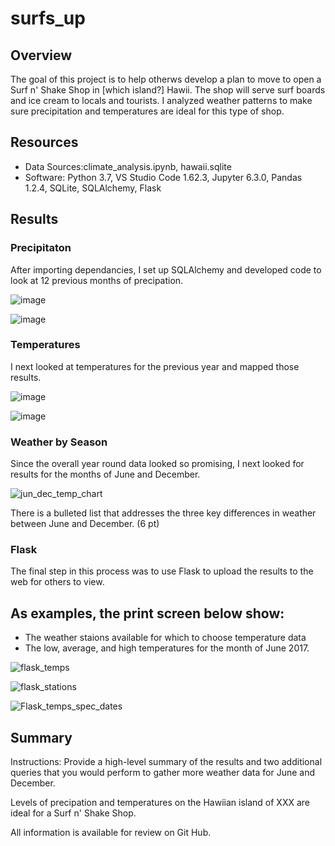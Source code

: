 # surfs_up

## Overview

The goal of this project is to help otherws develop a plan to move to open a Surf n' Shake Shop in [which island?] Hawii. The shop will serve surf boards and ice cream to locals and tourists. I analyzed weather patterns to make sure precipitation and temperatures are ideal for this type of shop.   

## Resources

- Data Sources:climate_analysis.ipynb, hawaii.sqlite  
- Software: Python 3.7, VS Studio Code 1.62.3, Jupyter 6.3.0, Pandas 1.2.4, SQLite, SQLAlchemy, Flask 

## Results


### Precipitaton
After importing dependancies, I set up SQLAlchemy and developed code to look at 12 previous months of precipation. 

![image](https://user-images.githubusercontent.com/90162669/142765423-4a12e47d-b2b9-425e-a835-8ee019ea8708.png)

![image](https://user-images.githubusercontent.com/90162669/142765463-5dabc870-6e91-4e57-bf93-125af1914e47.png)



### Temperatures

I next looked at temperatures for the previous year and mapped those results.  

![image](https://user-images.githubusercontent.com/90162669/142772466-afd41f84-7816-43f5-b0e0-36926d7d2b32.png)


![image](https://user-images.githubusercontent.com/90162669/142765904-9effb192-9400-40d2-801b-ecf59d7f2367.png)

### Weather by Season

Since the overall year round data looked so promising, I next looked for results for the months of June and December. 

![jun_dec_temp_chart](https://user-images.githubusercontent.com/90162669/142744770-5d942b94-2660-4bd5-8682-2f21e9c91bf4.png)


There is a bulleted list that addresses the three key differences in weather between June and December. (6 pt)

### Flask

The final step in this process was to use Flask to upload the results to the web for others to view. 


As examples, the print screen below show:
- 
- The weather staions available for which to choose temperature data
- The low, average, and high temperatures for the month of June 2017. 

![flask_temps](https://user-images.githubusercontent.com/90162669/142773528-1bbdc1f6-b5d1-487b-bd57-5399caabdf6d.png)

![flask_stations](https://user-images.githubusercontent.com/90162669/142773536-8d6a88cc-0939-44b3-97f4-f018717bb408.png)

![Flask_temps_spec_dates](https://user-images.githubusercontent.com/90162669/142772057-69f35819-d461-4298-a50e-abaf66224ab3.png)

## Summary

Instructions:  Provide a high-level summary of the results and two additional queries that you would perform to gather more weather data for June and December.

Levels of precipation and temperatures on the Hawiian island of XXX are ideal for a Surf n' Shake Shop. 


All information is available for review on Git Hub.
